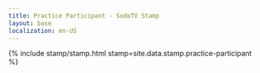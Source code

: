 ```yaml
---
title: Practice Participant - SudoTV Stamp
layout: base
localization: en-US
---
```


{% include stamp/stamp.html
    stamp=site.data.stamp.practice-participant
%}